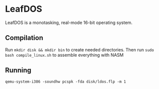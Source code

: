 # LeafDOS
LeafDOS is a monotasking, real-mode 16-bit operating system.

## Compilation
Run ``mkdir disk && mkdir bin`` to create needed directories.
Then run ``sudo bash compile_linux.sh`` to assemble everything with NASM

## Running
``qemu-system-i386 -soundhw pcspk -fda disk/ldos.flp -m 1``
